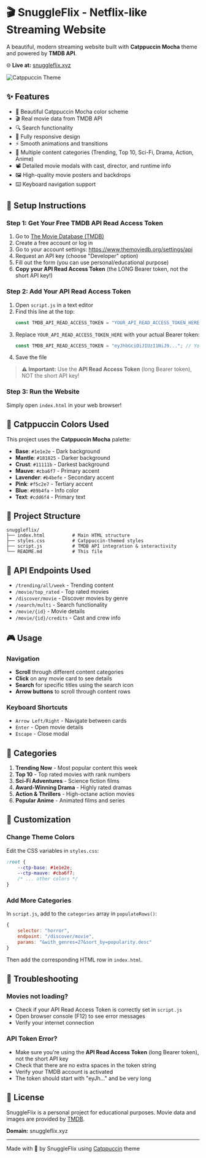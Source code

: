 # 🎬 SnuggleFlix - Netflix-like Streaming Website

A beautiful, modern streaming website built with **Catppuccin Mocha** theme and powered by **TMDB API**.

🌐 **Live at:** [snuggleflix.xyz](https://snuggleflix.xyz)

![Catppuccin Theme](https://img.shields.io/badge/theme-catppuccin-mauve)

## ✨ Features

- 🎨 Beautiful Catppuccin Mocha color scheme
- 🎬 Real movie data from TMDB API
- 🔍 Search functionality
- 📱 Fully responsive design
- ⚡ Smooth animations and transitions
- 🎯 Multiple content categories (Trending, Top 10, Sci-Fi, Drama, Action, Anime)
- 📽️ Detailed movie modals with cast, director, and runtime info
- 🖼️ High-quality movie posters and backdrops
- ⌨️ Keyboard navigation support

## 🚀 Setup Instructions

### Step 1: Get Your Free TMDB API Read Access Token

1. Go to [The Movie Database (TMDB)](https://www.themoviedb.org/)
2. Create a free account or log in
3. Go to your account settings: https://www.themoviedb.org/settings/api
4. Request an API key (choose "Developer" option)
5. Fill out the form (you can use personal/educational purpose)
6. **Copy your API Read Access Token** (the LONG Bearer token, not the short API key!)

### Step 2: Add Your API Read Access Token

1. Open `script.js` in a text editor
2. Find this line at the top:
   ```javascript
   const TMDB_API_READ_ACCESS_TOKEN = "YOUR_API_READ_ACCESS_TOKEN_HERE";
   ```
3. Replace `YOUR_API_READ_ACCESS_TOKEN_HERE` with your actual Bearer token:
   ```javascript
   const TMDB_API_READ_ACCESS_TOKEN = "eyJhbGciOiJIUzI1NiJ9..."; // Your long token here
   ```
4. Save the file

> **⚠️ Important:** Use the **API Read Access Token** (long Bearer token), NOT the short API key!

### Step 3: Run the Website

Simply open `index.html` in your web browser!

## 🎨 Catppuccin Colors Used

This project uses the **Catppuccin Mocha** palette:

- **Base**: `#1e1e2e` - Dark background
- **Mantle**: `#181825` - Darker background
- **Crust**: `#11111b` - Darkest background
- **Mauve**: `#cba6f7` - Primary accent
- **Lavender**: `#b4befe` - Secondary accent
- **Pink**: `#f5c2e7` - Tertiary accent
- **Blue**: `#89b4fa` - Info color
- **Text**: `#cdd6f4` - Primary text

## 📁 Project Structure

```
snuggleflix/
├── index.html          # Main HTML structure
├── styles.css          # Catppuccin-themed styles
├── script.js           # TMDB API integration & interactivity
└── README.md           # This file
```

## 🎯 API Endpoints Used

- `/trending/all/week` - Trending content
- `/movie/top_rated` - Top rated movies
- `/discover/movie` - Discover movies by genre
- `/search/multi` - Search functionality
- `/movie/{id}` - Movie details
- `/movie/{id}/credits` - Cast and crew info

## 🎮 Usage

### Navigation
- **Scroll** through different content categories
- **Click** on any movie card to see details
- **Search** for specific titles using the search icon
- **Arrow buttons** to scroll through content rows

### Keyboard Shortcuts
- `Arrow Left/Right` - Navigate between cards
- `Enter` - Open movie details
- `Escape` - Close modal

## 🌟 Categories

1. **Trending Now** - Most popular content this week
2. **Top 10** - Top rated movies with rank numbers
3. **Sci-Fi Adventures** - Science fiction films
4. **Award-Winning Drama** - Highly rated dramas
5. **Action & Thrillers** - High-octane action movies
6. **Popular Anime** - Animated films and series

## 🔧 Customization

### Change Theme Colors
Edit the CSS variables in `styles.css`:
```css
:root {
    --ctp-base: #1e1e2e;
    --ctp-mauve: #cba6f7;
    /* ... other colors */
}
```

### Add More Categories
In `script.js`, add to the `categories` array in `populateRows()`:
```javascript
{
    selector: "horror",
    endpoint: "/discover/movie",
    params: "&with_genres=27&sort_by=popularity.desc"
}
```

Then add the corresponding HTML row in `index.html`.

## 🐛 Troubleshooting

### Movies not loading?
- Check if your API Read Access Token is correctly set in `script.js`
- Open browser console (F12) to see error messages
- Verify your internet connection

### API Token Error?
- Make sure you're using the **API Read Access Token** (long Bearer token), not the short API key
- Check that there are no extra spaces in the token string
- Verify your TMDB account is activated
- The token should start with "eyJh..." and be very long

## 📝 License

SnuggleFlix is a personal project for educational purposes. 
Movie data and images are provided by [TMDB](https://www.themoviedb.org/).

**Domain:** snuggleflix.xyz

---

Made with 💜 by SnuggleFlix using [Catppuccin](https://github.com/catppuccin/catppuccin) theme
